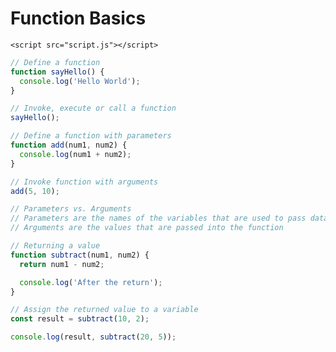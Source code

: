 <!DOCTYPE html>
<html lang="en">
  <head>
    <meta charset="UTF-8" />
    <meta http-equiv="X-UA-Compatible" content="IE=edge" />
    <meta name="viewport" content="width=device-width, initial-scale=1.0" />
    <title>Function Basics</title>
  </head>
  <body>
    <h1>Function Basics</h1>

    <script src="script.js"></script>
  </body>
</html>

```js
// Define a function
function sayHello() {
  console.log('Hello World');
}

// Invoke, execute or call a function
sayHello();

// Define a function with parameters
function add(num1, num2) {
  console.log(num1 + num2);
}

// Invoke function with arguments
add(5, 10);

// Parameters vs. Arguments
// Parameters are the names of the variables that are used to pass data into a function.
// Arguments are the values that are passed into the function

// Returning a value
function subtract(num1, num2) {
  return num1 - num2;

  console.log('After the return');
}

// Assign the returned value to a variable
const result = subtract(10, 2);

console.log(result, subtract(20, 5));
